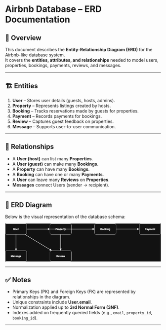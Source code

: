 # Airbnb Database – ERD Documentation  

## 📖 Overview
This document describes the **Entity-Relationship Diagram (ERD)** for the Airbnb-like database system.  
It covers the **entities, attributes, and relationships** needed to model users, properties, bookings, payments, reviews, and messages.

---

## 🏗 Entities
1. **User** – Stores user details (guests, hosts, admins).  
2. **Property** – Represents listings created by hosts.  
3. **Booking** – Tracks reservations made by guests for properties.  
4. **Payment** – Records payments for bookings.  
5. **Review** – Captures guest feedback on properties.  
6. **Message** – Supports user-to-user communication.  

---

## 🔗 Relationships
- A **User (host)** can list many **Properties**.  
- A **User (guest)** can make many **Bookings**.  
- A **Property** can have many **Bookings**.  
- A **Booking** can have one or many **Payments**.  
- A **User** can leave many **Reviews** on **Properties**.  
- **Messages** connect Users (sender → recipient).  

---

## 🎨 ERD Diagram
Below is the visual representation of the database schema:  

![Airbnb ERD](./airbnb_erd.png)  

---

## ✅ Notes
- Primary Keys (PK) and Foreign Keys (FK) are represented by relationships in the diagram.  
- Unique constraints include **User.email**.  
- Normalization applied up to **3rd Normal Form (3NF)**.  
- Indexes added on frequently queried fields (e.g., `email`, `property_id`, `booking_id`).  

---

